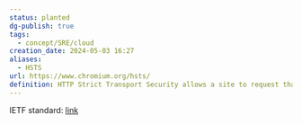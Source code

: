 ```yaml
---
status: planted
dg-publish: true
tags:
  - concept/SRE/cloud
creation_date: 2024-05-03 16:27
aliases:
  - HSTS
url: https://www.chromium.org/hsts/
definition: HTTP Strict Transport Security allows a site to request that it always be contacted over HTTPS.
---
```

IETF standard: [link](https://datatracker.ietf.org/doc/html/rfc6797)
